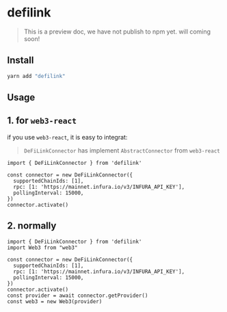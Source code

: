 # defilink

> This is a preview doc, we have not publish to npm yet. will coming soon!

## Install

```bash
yarn add "defilink"
```

## Usage

## 1. for `web3-react`
if you use `web3-react`, it is easy to integrat:

> `DeFiLinkConnector` has implement `AbstractConnector` from `web3-react`

```tsx
import { DeFiLinkConnector } from 'defilink'

const connector = new DeFiLinkConnector({
  supportedChainIds: [1],
  rpc: [1: 'https://mainnet.infura.io/v3/INFURA_API_KEY'],
  pollingInterval: 15000,
})
connector.activate()
```

## 2. normally

```tsx
import { DeFiLinkConnector } from 'defilink'
import Web3 from "web3"

const connector = new DeFiLinkConnector({
  supportedChainIds: [1],
  rpc: [1: 'https://mainnet.infura.io/v3/INFURA_API_KEY'],
  pollingInterval: 15000,
})
connector.activate()
const provider = await connector.getProvider()
const web3 = new Web3(provider)
```
